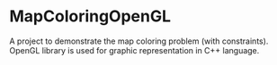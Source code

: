 # MapColoringOpenGL

A project to demonstrate the map coloring problem (with constraints).
OpenGL library is used for graphic representation in C++ language.
